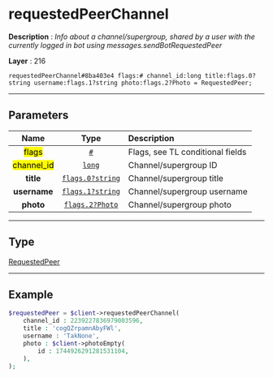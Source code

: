 # requestedPeerChannel

**Description** : *Info about a channel/supergroup, shared by a user with the currently logged in bot using messages\.sendBotRequestedPeer*

**Layer** : 216

```tl
requestedPeerChannel#8ba403e4 flags:# channel_id:long title:flags.0?string username:flags.1?string photo:flags.2?Photo = RequestedPeer;
```

---

## Parameters

| Name | Type | Description |
| :---: | :---: | :--- |
| <mark>flags</mark> | [`#`](type/#) | Flags, see TL conditional fields |
| <mark>channel_id</mark> | [`long`](type/long) | Channel/supergroup ID |
| **title** | [`flags.0?string`](type/string) | Channel/supergroup title |
| **username** | [`flags.1?string`](type/string) | Channel/supergroup username |
| **photo** | [`flags.2?Photo`](type/Photo) | Channel/supergroup photo |

---

## Type

[RequestedPeer](type/RequestedPeer)

---

## Example

```php
$requestedPeer = $client->requestedPeerChannel(
	channel_id : 2239227836979003596,
	title : 'cogQZrpamnAbyFWl',
	username : 'TakNone',
	photo : $client->photoEmpty(
		id : 1744926291281531104,
	),
);
```